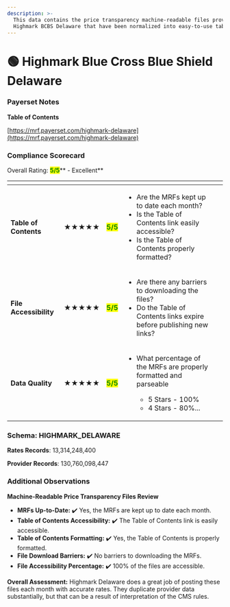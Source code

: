 ```yaml
---
description: >-
  This data contains the price transparency machine-readable files provided by
  Highmark BCBS Delaware that have been normalized into easy-to-use tables.
---
```


# 🟢 Highmark Blue Cross Blue Shield Delaware

### Payerset Notes

**Table of Contents**

[https://mrf.payerset.com/highmark-delaware](https://mrf.payerset.com/highmark-delaware)

### Compliance Scorecard

Overall Rating: <mark style="color:green;">**5/5**</mark>** - Excellent**

<table data-view="cards"><thead><tr><th></th><th></th><th></th><th></th><th data-hidden data-card-cover data-type="files"></th></tr></thead><tbody><tr><td><strong>Table of Contents</strong></td><td><strong>★★★★★</strong></td><td><mark style="color:green;"><strong>5/5</strong></mark></td><td><ul><li>Are the MRFs kept up to date each month? </li><li>Is the Table of Contents link easily accessible?</li><li>Is the Table of Contents properly formatted?</li></ul></td><td></td></tr><tr><td><strong>File Accessibility</strong></td><td><strong>★★★★★</strong></td><td><mark style="color:green;"><strong>5/5</strong></mark></td><td><ul><li>Are there any barriers to downloading the files?</li><li>Do the Table of Contents links expire before publishing new links?</li></ul></td><td></td></tr><tr><td><strong>Data Quality</strong></td><td><strong>★★★★★</strong></td><td><mark style="color:green;"><strong>5/5</strong></mark></td><td><ul><li><p>What percentage of the MRFs are properly formatted and parseable</p><ul><li>5 Stars - 100%</li><li>4 Stars - 80%...</li></ul></li></ul></td><td></td></tr></tbody></table>

### Schema: HIGHMARK\_DELAWARE

**Rates Records**: 13,314,248,400

**Provider Records**: 130,760,098,447

### Additional Observations

**Machine-Readable Price Transparency Files Review**

* **MRFs Up-to-Date:** ✔️ Yes, the MRFs are kept up to date each month.
* **Table of Contents Accessibility:** ✔️ The Table of Contents link is easily accessible.
* **Table of Contents Formatting:** ✔️ Yes, the Table of Contents is properly formatted.
* **File Download Barriers:** ✔️ No barriers to downloading the MRFs.
* **File Accessibility Percentage:** ✔️ 100% of the files are accessible.

**Overall Assessment:** Highmark Delaware does a great job of posting these files each month with accurate rates. They duplicate provider data substantially, but that can be a result of interpretation of the CMS rules.
